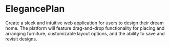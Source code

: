 # ElegancePlan
Create a sleek and intuitive web application for users to design their dream home. The platform will feature drag-and-drop functionality for placing and arranging furniture, customizable layout options, and the ability to save and revisit designs.
